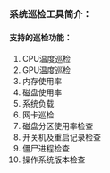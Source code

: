 ### 系统巡检工具简介：

#### 支持的巡检功能：

1. CPU温度巡检
2. GPU温度巡检
3. 内存使用率
4. 磁盘使用率
5. 系统负载
6. 网卡巡检
7. 磁盘分区使用率检查
8. 开关机及重启记录检查
9. 僵尸进程检查
10. 操作系统版本检查